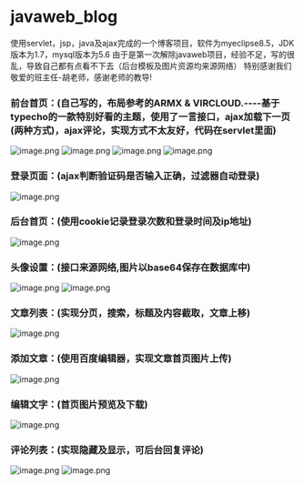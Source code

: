 # javaweb_blog
使用servlet，jsp，java及ajax完成的一个博客项目，软件为myeclipse8.5，JDK版本为1.7，mysql版本为5.6
由于是第一次解除javaweb项目，经验不足，写的很乱，导致自己都有点看不下去（后台模板及图片资源均来源网络）
特别感谢我们敬爱的班主任-胡老师，感谢老师的教导!

### 前台首页：(自己写的，布局参考的ARMX & VIRCLOUD.----基于typecho的一款特别好看的主题，使用了一言接口，ajax加载下一页(两种方式)，ajax评论，实现方式不太友好，代码在servlet里面)
![image.png](http://ww1.sinaimg.cn/large/005KupFKgy1gckqld7zhkj31hc0q7nla.jpg)
![image.png](http://ww1.sinaimg.cn/large/005KupFKgy1gckqlnv2pzj31hc0q7dkl.jpg)
![image.png](http://ww1.sinaimg.cn/large/005KupFKgy1gckqm9dse3j31hc0q5aij.jpg)
![image.png](http://ww1.sinaimg.cn/large/005KupFKgy1gckqnt9vkwj31hc0q6q6w.jpg)


### 登录页面：(ajax判断验证码是否输入正确，过滤器自动登录)
![image.png](http://ww1.sinaimg.cn/large/005KupFKgy1gckpyfy2qkj31hc0q6wk3.jpg)

### 后台首页：(使用cookie记录登录次数和登录时间及ip地址)
![image.png](http://ww1.sinaimg.cn/large/005KupFKgy1gckq1fknatj31hc0q6td2.jpg)

### 头像设置：(接口来源网络,图片以base64保存在数据库中)
![image.png](http://ww1.sinaimg.cn/large/005KupFKgy1gckq5z4s8vj31hc0q7437.jpg)
![image.png](http://ww1.sinaimg.cn/large/005KupFKgy1gckq7clwexj31hc0smdwu.jpg)

### 文章列表：(实现分页，搜索，标题及内容截取，文章上移)
![image.png](http://ww1.sinaimg.cn/large/005KupFKgy1gckq8966h3j31hc0q6q7d.jpg)

### 添加文章：(使用百度编辑器，实现文章首页图片上传)
![image.png](http://ww1.sinaimg.cn/large/005KupFKgy1gckqch1ol6j31hc0q542f.jpg)

### 编辑文字：(首页图片预览及下载)
![image.png](http://ww1.sinaimg.cn/large/005KupFKgy1gckqe62s3oj31hc0q7td5.jpg)

### 评论列表：(实现隐藏及显示，可后台回复评论)
![image.png](http://ww1.sinaimg.cn/large/005KupFKgy1gckqgmuevej31hc0q70wu.jpg)
![image.png](http://ww1.sinaimg.cn/large/005KupFKgy1gckqgzliivj31hc0qdacw.jpg)

